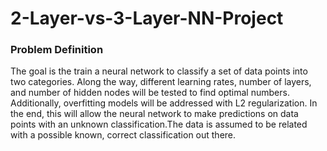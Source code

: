 # 2-Layer-vs-3-Layer-NN-Project

### Problem Definition
The goal is the train a neural network to classify a set of data points into two categories. Along the way,
different learning rates, number of layers, and number of hidden nodes will be tested to find optimal numbers. Additionally,
overfitting models will be addressed with L2 regularization. In the end, this will allow the neural network to make 
predictions on data points with an unknown classification.The data is assumed to be related with a possible 
known, correct classification out there.
